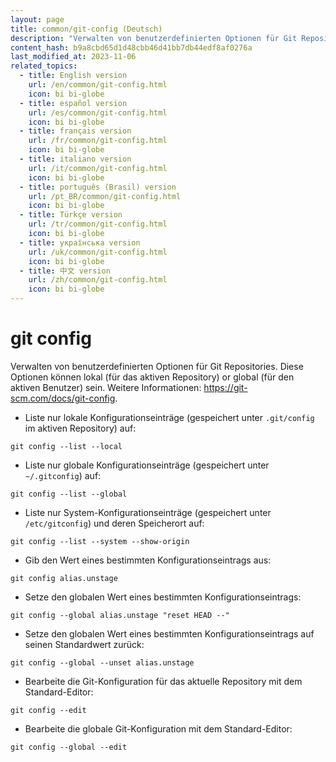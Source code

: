 ```yaml
---
layout: page
title: common/git-config (Deutsch)
description: "Verwalten von benutzerdefinierten Optionen für Git Repositories."
content_hash: b9a8cbd65d1d48cbb46d41bb7db44edf8af0276a
last_modified_at: 2023-11-06
related_topics:
  - title: English version
    url: /en/common/git-config.html
    icon: bi bi-globe
  - title: español version
    url: /es/common/git-config.html
    icon: bi bi-globe
  - title: français version
    url: /fr/common/git-config.html
    icon: bi bi-globe
  - title: italiano version
    url: /it/common/git-config.html
    icon: bi bi-globe
  - title: português (Brasil) version
    url: /pt_BR/common/git-config.html
    icon: bi bi-globe
  - title: Türkçe version
    url: /tr/common/git-config.html
    icon: bi bi-globe
  - title: українська version
    url: /uk/common/git-config.html
    icon: bi bi-globe
  - title: 中文 version
    url: /zh/common/git-config.html
    icon: bi bi-globe
---
```

# git config

Verwalten von benutzerdefinierten Optionen für Git Repositories.
Diese Optionen können lokal (für das aktiven Repository) or global (für den aktiven Benutzer) sein.
Weitere Informationen: <https://git-scm.com/docs/git-config>.

- Liste nur lokale Konfigurationseinträge (gespeichert unter `.git/config` im aktiven Repository) auf:

`git config --list --local`

- Liste nur globale Konfigurationseinträge (gespeichert unter `~/.gitconfig`) auf:

`git config --list --global`

- Liste nur System-Konfigurationseinträge (gespeichert unter `/etc/gitconfig`) und deren Speicherort auf:

`git config --list --system --show-origin`

- Gib den Wert eines bestimmten Konfigurationseintrags aus:

`git config alias.unstage`

- Setze den globalen Wert eines bestimmten Konfigurationseintrags:

`git config --global alias.unstage "reset HEAD --"`

- Setze den globalen Wert eines bestimmten Konfigurationseintrags auf seinen Standardwert zurück:

`git config --global --unset alias.unstage`

- Bearbeite die Git-Konfiguration für das aktuelle Repository mit dem Standard-Editor:

`git config --edit`

- Bearbeite die globale Git-Konfiguration mit dem Standard-Editor:

`git config --global --edit`
